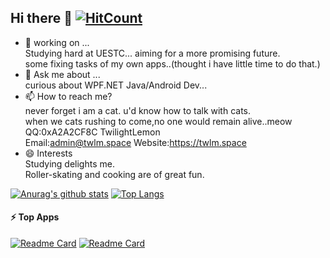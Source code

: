 ## Hi there 👋  [![HitCount](http://hits.dwyl.com/TwilightLemon/TwilightLemon/Lemon-App.svg)](http://hits.dwyl.com/TwilightLemon/TwilightLemon/Lemon-App)
 - 🔭 working on ...  
     Studying hard at UESTC... aiming for a more promising future.  
     some fixing tasks of my own apps..(thought i have little time to do that.)
 - 💬 Ask me about ...  
     curious about WPF\.NET  Java/Android Dev...
 - 📫 How to reach me?  
     never forget i am a cat. u'd know how to talk with cats.  
     when we cats rushing to come,no one would remain alive..meow  
     QQ:0xA2A2CF8C TwilightLemon  
     Email:admin@twlm.space
     Website:https://twlm.space
 - 😄 Interests  
     Studying delights me.  
     Roller-skating and cooking are of great fun.  

[![Anurag's github stats](https://github-readme-stats.vercel.app/api?username=TwilightLemon&show_icons=true)](https://github.com/anuraghazra/github-readme-stats)
[![Top Langs](https://github-readme-stats.vercel.app/api/top-langs/?username=TwilightLemon&layout=compact)](https://github.com/anuraghazra/github-readme-stats)

#### ⚡ Top Apps
[![Readme Card](https://github-readme-stats.vercel.app/api/pin/?username=LemonCodeTeam&repo=Lemon-App)](https://github.com/LemonCodeTeam/Lemon-App)
[![Readme Card](https://github-readme-stats.vercel.app/api/pin/?username=LemonCodeTeam&repo=LemonAppForAndroid)](https://github.com/LemonCodeTeam/LemonAppForAndroid)
